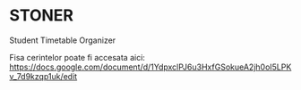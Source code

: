 # STONER
Student Timetable Organizer

Fisa cerintelor poate fi accesata aici: https://docs.google.com/document/d/1YdpxclPJ6u3HxfGSokueA2jh0oI5LPKv_7d9kzqp1uk/edit
